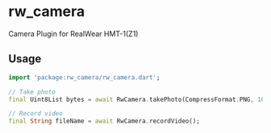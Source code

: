 # rw_camera

Camera Plugin for RealWear HMT-1(Z1)

## Usage

```dart
import 'package:rw_camera/rw_camera.dart';

// Take photo
final Uint8List bytes = await RwCamera.takePhoto(CompressFormat.PNG, 100);

// Record video
final String fileName = await RwCamera.recordVideo();
```